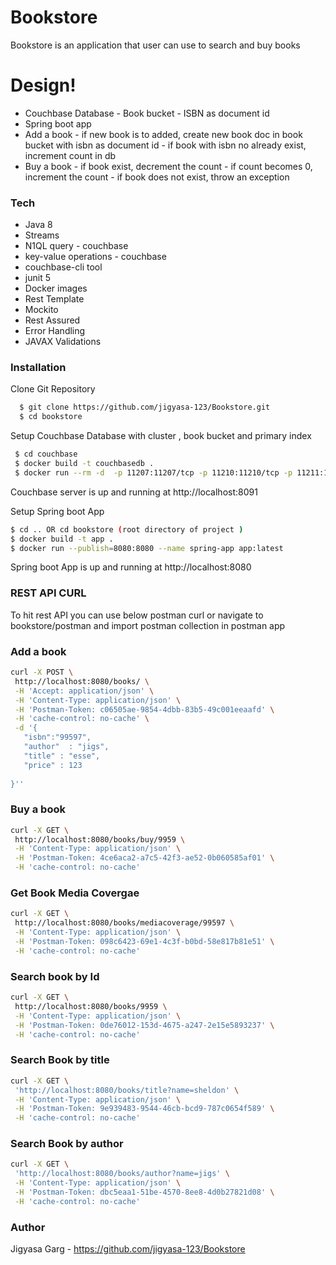 # Bookstore


Bookstore is an application that user can use to search and buy books

# Design!

  - Couchbase Database - Book bucket - ISBN as document id 
  - Spring boot app
  - Add a book 
        - if new book is to added, create new book doc in book bucket with isbn as document id
        - if book with isbn no already exist, increment count in db
 - Buy a book
        - if book exist, decrement the count 
        - if count becomes 0, increment the count 
        - if book does not exist, throw an exception

### Tech

* Java 8
* Streams
* N1QL query - couchbase
* key-value operations - couchbase
* couchbase-cli tool
* junit 5
* Docker images
* Rest Template
* Mockito
* Rest Assured
* Error Handling
* JAVAX Validations

### Installation

Clone Git Repository
```sh
  $ git clone https://github.com/jigyasa-123/Bookstore.git
  $ cd bookstore
 ```
   

Setup Couchbase Database with cluster , book bucket and primary index

```sh
 $ cd couchbase
 $ docker build -t couchbasedb .
 $ docker run --rm -d  -p 11207:11207/tcp -p 11210:11210/tcp -p 11211:11211/tcp -p 18091:18091/tcp -p 18092:18092/tcp -p 18093:18093/tcp -p 18094:18094/tcp -p 18095:18095/tcp -p 18096:18096/tcp -p 8091:8091/tcp -p 8092:8092/tcp -p 8093:8093/tcp -p 8094:8094/tcp -p 8095:8095/tcp -p 8096:8096/tcp --name db couchbasedb:latest
```
Couchbase server is up and running at http://localhost:8091

Setup Spring boot App
```sh
$ cd .. OR cd bookstore (root directory of project )
$ docker build -t app .
$ docker run --publish=8080:8080 --name spring-app app:latest
```
Spring boot App  is up and running at http://localhost:8080

### REST API CURL
To hit rest API you can use below postman curl or navigate to bookstore/postman and import postman collection in postman app 
### Add a book
 ```sh
curl -X POST \
  http://localhost:8080/books/ \
  -H 'Accept: application/json' \
  -H 'Content-Type: application/json' \
  -H 'Postman-Token: c06505ae-9854-4dbb-83b5-49c001eeaafd' \
  -H 'cache-control: no-cache' \
  -d '{
	"isbn":"99597",
	"author"  : "jigs",
	"title" : "esse",
	"price" : 123
	
}''
```
### Buy a book
 ```sh
curl -X GET \
  http://localhost:8080/books/buy/9959 \
  -H 'Content-Type: application/json' \
  -H 'Postman-Token: 4ce6aca2-a7c5-42f3-ae52-0b060585af01' \
  -H 'cache-control: no-cache'
```
### Get Book Media Covergae
 ```sh
curl -X GET \
  http://localhost:8080/books/mediacoverage/99597 \
  -H 'Content-Type: application/json' \
  -H 'Postman-Token: 098c6423-69e1-4c3f-b0bd-58e817b81e51' \
  -H 'cache-control: no-cache'
```

### Search book by Id
 ```sh
curl -X GET \
  http://localhost:8080/books/9959 \
  -H 'Content-Type: application/json' \
  -H 'Postman-Token: 0de76012-153d-4675-a247-2e15e5893237' \
  -H 'cache-control: no-cache'
```
### Search Book by title
 ```sh
curl -X GET \
  'http://localhost:8080/books/title?name=sheldon' \
  -H 'Content-Type: application/json' \
  -H 'Postman-Token: 9e939483-9544-46cb-bcd9-787c0654f589' \
  -H 'cache-control: no-cache'
```
### Search Book by author
 ```sh
curl -X GET \
  'http://localhost:8080/books/author?name=jigs' \
  -H 'Content-Type: application/json' \
  -H 'Postman-Token: dbc5eaa1-51be-4570-8ee8-4d0b27821d08' \
  -H 'cache-control: no-cache'
```


### Author
Jigyasa Garg  - https://github.com/jigyasa-123/Bookstore

